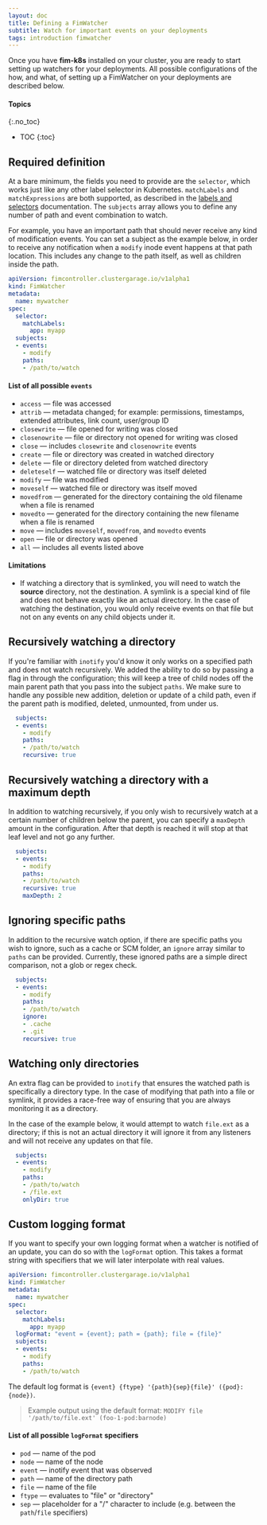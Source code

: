 ```yaml
---
layout: doc
title: Defining a FimWatcher
subtitle: Watch for important events on your deployments
tags: introduction fimwatcher
---
```


Once you have **fim-k8s** installed on your cluster, you are ready to start
setting up watchers for your deployments. All possible configurations of the
how, and what, of setting up a FimWatcher on your deployments are described
below.

#### Topics
{:.no_toc}
* TOC
{:toc}

## Required definition

At a bare minimum, the fields you need to provide are the `selector`, which
works just like any other label selector in Kubernetes. `matchLabels` and
`matchExpressions` are both supported, as described in the [labels and
selectors](https://kubernetes.io/docs/concepts/overview/working-with-objects/labels)
documentation. The `subjects` array allows you to define any number of path and
event combination to watch.

For example, you have an important path that should never receive any kind of
modification events. You can set a subject as the example below, in order to
receive any notification when a `modify` inode event happens at that path
location. This includes any change to the path itself, as well as children
inside the path.

```yaml
apiVersion: fimcontroller.clustergarage.io/v1alpha1
kind: FimWatcher
metadata:
  name: mywatcher
spec:
  selector:
    matchLabels:
      app: myapp
  subjects:
  - events:
    - modify
    paths:
    - /path/to/watch
```

#### List of all possible `events`

- `access` &mdash; file was accessed
- `attrib` &mdash; metadata changed; for example: permissions, timestamps,
  extended attributes, link count, user/group ID
- `closewrite` &mdash; file opened for writing was closed
- `closenowrite` &mdash; file or directory not opened for writing was closed
- `close` &mdash; includes `closewrite` and `closenowrite` events
- `create` &mdash; file or directory was created in watched directory
- `delete` &mdash; file or directory deleted from watched directory
- `deleteself` &mdash; watched file or directory was itself deleted
- `modify` &mdash; file was modified
- `moveself` &mdash; watched file or directory was itself moved
- `movedfrom` &mdash; generated for the directory containing the old filename
  when a file is renamed
- `movedto` &mdash; generated for the directory containing the new filename
  when a file is renamed
- `move` &mdash; includes `moveself`, `movedfrom`, and `movedto` events
- `open` &mdash; file or directory was opened
- `all` &mdash; includes all events listed above

#### Limitations

- If watching a directory that is symlinked, you will need to watch the
  **source** directory, not the destination. A symlink is a special kind of
  file and does not behave exactly like an actual directory. In the case of
  watching the destination, you would only receive events on that file but not
  on any events on any child objects under it.

## Recursively watching a directory

If you're familiar with `inotify` you'd know it only works on a specified path
and does not watch recursively. We added the ability to do so by passing a flag
in through the configuration; this will keep a tree of child nodes off the main
parent path that you pass into the subject `paths`. We make sure to handle any
possible new addition, deletion or update of a child path, even if the parent
path is modified, deleted, unmounted, from under us.

```yaml
  subjects:
  - events:
    - modify
    paths:
    - /path/to/watch
    recursive: true
```

## Recursively watching a directory with a maximum depth

In addition to watching recursively, if you only wish to recursively watch at
a certain number of children below the parent, you can specify a `maxDepth`
amount in the configuration. After that depth is reached it will stop at that
leaf level and not go any further.

```yaml
  subjects:
  - events:
    - modify
    paths:
    - /path/to/watch
    recursive: true
    maxDepth: 2
```

## Ignoring specific paths

In addition to the recursive watch option, if there are specific paths you wish
to ignore, such as a cache or SCM folder, an `ignore` array similar to `paths`
can be provided. Currently, these ignored paths are a simple direct comparison,
not a glob or regex check.

```yaml
  subjects:
  - events:
    - modify
    paths:
    - /path/to/watch
    ignore:
    - .cache
    - .git
    recursive: true
```

## Watching only directories

An extra flag can be provided to `inotify` that ensures the watched path is
specifically a directory type. In the case of modifying that path into a file
or symlink, it provides a race-free way of ensuring that you are always
monitoring it as a directory.

In the case of the example below, it would attempt to watch `file.ext` as a
directory; if this is not an actual directory it will ignore it from any
listeners and will not receive any updates on that file.

```yaml
  subjects:
  - events:
    - modify
    paths:
    - /path/to/watch
    - /file.ext
    onlyDir: true
```

## Custom logging format

If you want to specify your own logging format when a watcher is notified of an
update, you can do so with the `logFormat` option. This takes a format string
with specifiers that we will later interpolate with real values.

```yaml
apiVersion: fimcontroller.clustergarage.io/v1alpha1
kind: FimWatcher
metadata:
  name: mywatcher
spec:
  selector:
    matchLabels:
      app: myapp
  logFormat: "event = {event}; path = {path}; file = {file}"
  subjects:
  - events:
    - modify
    paths:
    - /path/to/watch
```

The default log format is `{event} {ftype} '{path}{sep}{file}' ({pod}:{node})`.

> Example output using the default format:
`MODIFY file '/path/to/file.ext' (foo-1-pod:barnode)`

#### List of all possible `logFormat` specifiers

- `pod` &mdash; name of the pod
- `node` &mdash; name of the node
- `event` &mdash; inotify event that was observed
- `path` &mdash; name of the directory path
- `file` &mdash; name of the file
- `ftype` &mdash; evaluates to "file" or "directory"
- `sep` &mdash; placeholder for a "/" character to include (e.g. between the
`path`/`file` specifiers)

